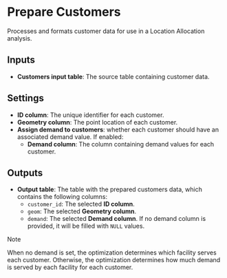 # Prepare Customers

Processes and formats customer data for use in a Location Allocation analysis.

## Inputs
- **Customers input table**: The source table containing customer data.

## Settings
- **ID column**: The unique identifier for each customer.
- **Geometry column**: The point location of each customer. 
- **Assign demand to customers**: whether each customer should have an associated demand value. If enabled:
    - **Demand column**: The column containing demand values for each customer.

## Outputs
- **Output table**: The table with the prepared customers data, which contains the following columns: 
    - `customer_id`: The selected **ID column**.
    - `geom`: The selected **Geometry column**.
    - `demand`: The selected **Demand column**. If no demand column is provided, it will be filled with `NULL` values.

> [!NOTE]  
> When no demand is set, the optimization determines which facility serves each customer. Otherwise, the optimization determines how much demand is served by each facility for each customer.